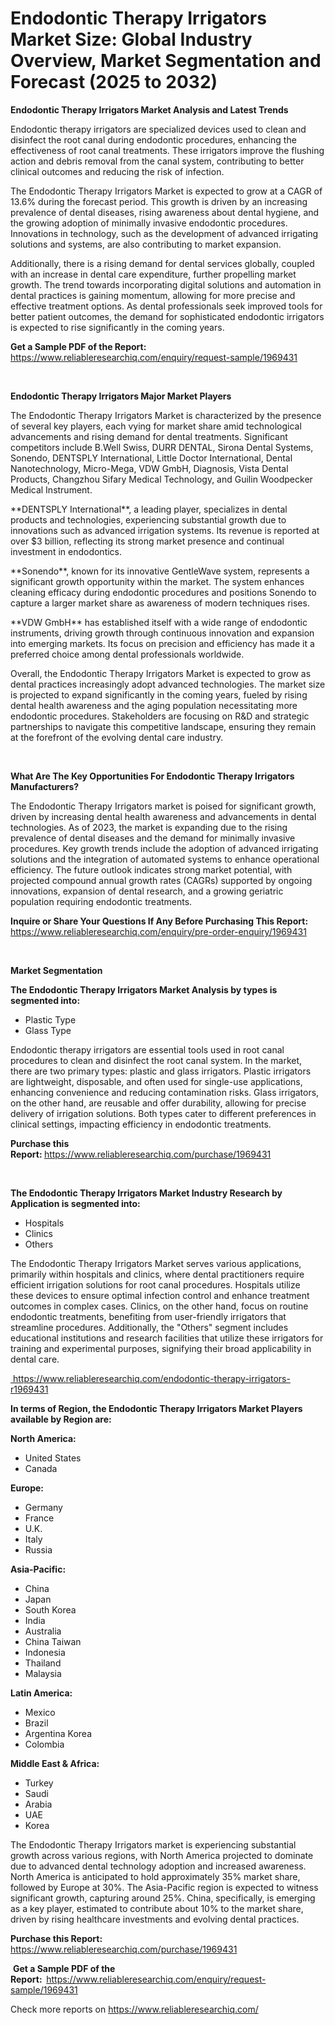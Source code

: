 <p><h1>Endodontic Therapy Irrigators Market Size: Global Industry Overview, Market Segmentation and Forecast (2025 to 2032)</h1></p><p><strong>Endodontic Therapy Irrigators Market Analysis and Latest Trends</strong></p>
<p><p>Endodontic therapy irrigators are specialized devices used to clean and disinfect the root canal during endodontic procedures, enhancing the effectiveness of root canal treatments. These irrigators improve the flushing action and debris removal from the canal system, contributing to better clinical outcomes and reducing the risk of infection.</p><p>The Endodontic Therapy Irrigators Market is expected to grow at a CAGR of 13.6% during the forecast period. This growth is driven by an increasing prevalence of dental diseases, rising awareness about dental hygiene, and the growing adoption of minimally invasive endodontic procedures. Innovations in technology, such as the development of advanced irrigating solutions and systems, are also contributing to market expansion.</p><p>Additionally, there is a rising demand for dental services globally, coupled with an increase in dental care expenditure, further propelling market growth. The trend towards incorporating digital solutions and automation in dental practices is gaining momentum, allowing for more precise and effective treatment options. As dental professionals seek improved tools for better patient outcomes, the demand for sophisticated endodontic irrigators is expected to rise significantly in the coming years.</p></p>
<p><strong>Get a Sample PDF of the Report:&nbsp;</strong> <a href="https://www.reliableresearchiq.com/enquiry/request-sample/1969431?utm_campaign=3026&utm_medium=2&utm_source=Github&utm_content=ia&utm_term=05032025&utm_id=endodontic-therapy-irrigators">https://www.reliableresearchiq.com/enquiry/request-sample/1969431</a></p>
<p>&nbsp;</p>
<p><strong>Endodontic Therapy Irrigators Major Market Players</strong></p>
<p><p>The Endodontic Therapy Irrigators Market is characterized by the presence of several key players, each vying for market share amid technological advancements and rising demand for dental treatments. Significant competitors include B.Well Swiss, DURR DENTAL, Sirona Dental Systems, Sonendo, DENTSPLY International, Little Doctor International, Dental Nanotechnology, Micro-Mega, VDW GmbH, Diagnosis, Vista Dental Products, Changzhou Sifary Medical Technology, and Guilin Woodpecker Medical Instrument.</p><p>**DENTSPLY International**, a leading player, specializes in dental products and technologies, experiencing substantial growth due to innovations such as advanced irrigation systems. Its revenue is reported at over $3 billion, reflecting its strong market presence and continual investment in endodontics.</p><p>**Sonendo**, known for its innovative GentleWave system, represents a significant growth opportunity within the market. The system enhances cleaning efficacy during endodontic procedures and positions Sonendo to capture a larger market share as awareness of modern techniques rises.</p><p>**VDW GmbH** has established itself with a wide range of endodontic instruments, driving growth through continuous innovation and expansion into emerging markets. Its focus on precision and efficiency has made it a preferred choice among dental professionals worldwide.</p><p>Overall, the Endodontic Therapy Irrigators Market is expected to grow as dental practices increasingly adopt advanced technologies. The market size is projected to expand significantly in the coming years, fueled by rising dental health awareness and the aging population necessitating more endodontic procedures. Stakeholders are focusing on R&D and strategic partnerships to navigate this competitive landscape, ensuring they remain at the forefront of the evolving dental care industry.</p></p>
<p>&nbsp;</p>
<p><strong>What Are The Key Opportunities For Endodontic Therapy Irrigators Manufacturers?</strong></p>
<p><p>The Endodontic Therapy Irrigators market is poised for significant growth, driven by increasing dental health awareness and advancements in dental technologies. As of 2023, the market is expanding due to the rising prevalence of dental diseases and the demand for minimally invasive procedures. Key growth trends include the adoption of advanced irrigating solutions and the integration of automated systems to enhance operational efficiency. The future outlook indicates strong market potential, with projected compound annual growth rates (CAGRs) supported by ongoing innovations, expansion of dental research, and a growing geriatric population requiring endodontic treatments.</p></p>
<p><strong>Inquire or Share Your Questions If Any Before Purchasing This Report:</strong> <a href="https://www.reliableresearchiq.com/enquiry/pre-order-enquiry/1969431?utm_campaign=3026&utm_medium=2&utm_source=Github&utm_content=ia&utm_term=05032025&utm_id=endodontic-therapy-irrigators">https://www.reliableresearchiq.com/enquiry/pre-order-enquiry/1969431</a></p>
<p>&nbsp;</p>
<p><strong>Market Segmentation</strong></p>
<p><strong>The Endodontic Therapy Irrigators Market Analysis by types is segmented into:</strong></p>
<p><ul><li>Plastic Type</li><li>Glass Type</li></ul></p>
<p><p>Endodontic therapy irrigators are essential tools used in root canal procedures to clean and disinfect the root canal system. In the market, there are two primary types: plastic and glass irrigators. Plastic irrigators are lightweight, disposable, and often used for single-use applications, enhancing convenience and reducing contamination risks. Glass irrigators, on the other hand, are reusable and offer durability, allowing for precise delivery of irrigation solutions. Both types cater to different preferences in clinical settings, impacting efficiency in endodontic treatments.</p></p>
<p><strong>Purchase this Report:&nbsp;</strong><a href="https://www.reliableresearchiq.com/purchase/1969431?utm_campaign=3026&utm_medium=2&utm_source=Github&utm_content=ia&utm_term=05032025&utm_id=endodontic-therapy-irrigators">https://www.reliableresearchiq.com/purchase/1969431</a></p>
<p>&nbsp;</p>
<p><strong>The Endodontic Therapy Irrigators Market Industry Research by Application is segmented into:</strong></p>
<p><ul><li>Hospitals</li><li>Clinics</li><li>Others</li></ul></p>
<p><p>The Endodontic Therapy Irrigators Market serves various applications, primarily within hospitals and clinics, where dental practitioners require efficient irrigation solutions for root canal procedures. Hospitals utilize these devices to ensure optimal infection control and enhance treatment outcomes in complex cases. Clinics, on the other hand, focus on routine endodontic treatments, benefiting from user-friendly irrigators that streamline procedures. Additionally, the "Others" segment includes educational institutions and research facilities that utilize these irrigators for training and experimental purposes, signifying their broad applicability in dental care.</p></p>
<p><a href="https://www.reliableresearchiq.com/endodontic-therapy-irrigators-r1969431?utm_campaign=3026&utm_medium=2&utm_source=Github&utm_content=ia&utm_term=05032025&utm_id=endodontic-therapy-irrigators">&nbsp;https://www.reliableresearchiq.com/endodontic-therapy-irrigators-r1969431</a></p>
<p><strong>In terms of Region, the Endodontic Therapy Irrigators Market Players available by Region are:</strong></p>
<p>
    <p> <strong> North America: </strong>
        <ul>
            <li>United States</li>
            <li>Canada</li>
        </ul>
        </p> 
    <p> <strong> Europe: </strong>
        <ul>
            <li>Germany</li>
            <li>France</li>
            <li>U.K.</li>
            <li>Italy</li>
            <li>Russia</li>
        </ul>
        </p> 
    <p> <strong> Asia-Pacific: </strong>
        <ul>
            <li>China</li>
            <li>Japan</li>
            <li>South Korea</li>
            <li>India</li>
            <li>Australia</li>
            <li>China Taiwan</li>
            <li>Indonesia</li>
            <li>Thailand</li>
            <li>Malaysia</li>
        </ul>
        </p> 
    <p> <strong> Latin America: </strong>
        <ul>
            <li>Mexico</li>
            <li>Brazil</li>
            <li>Argentina Korea</li>
            <li>Colombia</li>
        </ul>
        </p> 
    <p> <strong> Middle East & Africa: </strong>
        <ul>
            <li>Turkey</li>
            <li>Saudi</li>
            <li>Arabia</li>
            <li>UAE</li>
            <li>Korea</li>
        </ul>
    </p>
    </p>
<p><p>The Endodontic Therapy Irrigators market is experiencing substantial growth across various regions, with North America projected to dominate due to advanced dental technology adoption and increased awareness. North America is anticipated to hold approximately 35% market share, followed by Europe at 30%. The Asia-Pacific region is expected to witness significant growth, capturing around 25%. China, specifically, is emerging as a key player, estimated to contribute about 10% to the market share, driven by rising healthcare investments and evolving dental practices.</p></p>
<p><strong>Purchase this Report: </strong><a href="https://www.reliableresearchiq.com/purchase/1969431?utm_campaign=3026&utm_medium=2&utm_source=Github&utm_content=ia&utm_term=05032025&utm_id=endodontic-therapy-irrigators">https://www.reliableresearchiq.com/purchase/1969431</a></p>
<p>&nbsp;<strong>Get a Sample PDF of the Report:&nbsp;&nbsp;</strong><a href="https://www.reliableresearchiq.com/enquiry/request-sample/1969431?utm_campaign=3026&utm_medium=2&utm_source=Github&utm_content=ia&utm_term=05032025&utm_id=endodontic-therapy-irrigators">https://www.reliableresearchiq.com/enquiry/request-sample/1969431</a></p>
<p><strong></strong></p>
<p>Check more reports on <a href="https://www.reliableresearchiq.com/?utm_campaign=3026&utm_medium=2&utm_source=Github&utm_content=ia&utm_term=05032025&utm_id=endodontic-therapy-irrigators">https://www.reliableresearchiq.com/</a></p>